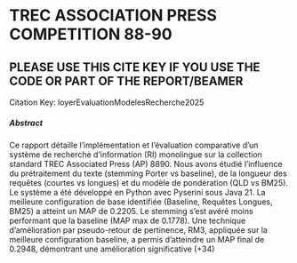 # TREC ASSOCIATION PRESS COMPETITION 88-90
## PLEASE USE THIS CITE KEY IF YOU USE THE CODE OR PART OF THE REPORT/BEAMER
Citation Key: loyerEvaluationModelesRecherche2025
##### Abstract
Ce rapport détaille l’implémentation et l’évaluation comparative d’un système de recherche d’information (RI) monolingue sur la collection standard TREC Associated Press (AP) 8890. Nous avons étudié l’influence du prétraitement du texte (stemming Porter vs baseline), de la longueur des requêtes (courtes vs longues) et du modèle de pondération (QLD vs BM25). Le système a été développé en Python avec Pyserini sous Java 21. La meilleure configuration de base identifiée (Baseline, Requêtes Longues, BM25) a atteint un MAP de 0.2205. Le stemming s’est avéré moins performant que la baseline (MAP max de 0.1778). Une technique d’amélioration par pseudo-retour de pertinence, RM3, appliquée sur la meilleure configuration baseline, a permis d’atteindre un MAP final de 0.2948, démontrant une amélioration significative (+34)
